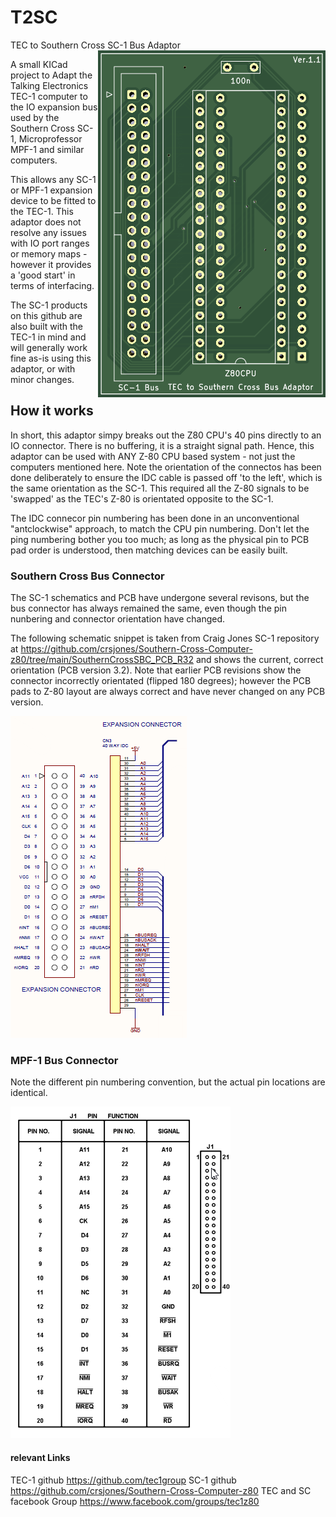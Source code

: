 # T2SC

TEC to Southern Cross SC-1 Bus Adaptor <img align="right" src="pcb.png">

A small KICad project to Adapt the Talking Electronics TEC-1 computer to the IO expansion bus used by the Southern Cross SC-1, Microprofessor MPF-1 and similar computers.

This allows any SC-1 or MPF-1 expansion device to be fitted to the TEC-1. This adaptor does not resolve any issues with IO port ranges or memory maps - however it provides a 'good start' in terms of interfacing.

The SC-1 products on this github are also built with the TEC-1 in mind and will generally work fine as-is using this adaptor, or with minor changes.

## How it works

In short, this adaptor simpy breaks out the Z80 CPU's 40 pins directly to an IO connector. There is no buffering, it is a straight signal path. Hence, this adaptor can be used with ANY Z-80 CPU based system - not just the computers mentioned here. Note the orientation of the connectos has been done deliberately to ensure the IDC cable is passed off 'to the left', which is the same orientation as the SC-1. This required all the Z-80 signals to be 'swapped' as the TEC's Z-80 is orientated opposite to the SC-1.

The IDC connecor pin numbering has been done in an unconventional "antclockwise" approach, to match the CPU pin numbering. Don't let the ping numbering bother you too much; as long as the physical pin to PCB pad order is understood, then matching devices can be easily built.

### Southern Cross Bus Connector

The SC-1 schematics and PCB have undergone several revisons, but the bus connector has always remained the same, even though the pin nunbering and connector orientation have changed.

The following schematic snippet is taken from Craig Jones SC-1 repository at https://github.com/crsjones/Southern-Cross-Computer-z80/tree/main/SouthernCrossSBC_PCB_R32 and shows the current, correct orientation (PCB version 3.2). Note that earlier PCB revisions show the connector incorrectly orientated (flipped 180 degrees); however the PCB pads to Z-80 layout are always correct and have never changed on any PCB version.

![SC bus](SC%20Bus%20Connector.png?raw=true "SC-1 Bus")


### MPF-1 Bus Connector

Note the different pin numbering convention, but the actual pin locations are identical.

![MPF-1 bus](MPF-1%20Bus%20Connector.png?raw=true "MPF-1 Bus")


#### relevant Links

TEC-1 github https://github.com/tec1group
SC-1 github https://github.com/crsjones/Southern-Cross-Computer-z80
TEC and SC facebook Group https://www.facebook.com/groups/tec1z80

